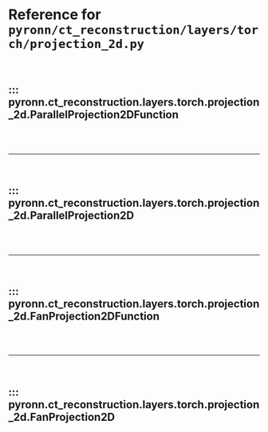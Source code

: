 # Reference for `pyronn/ct_reconstruction/layers/torch/projection_2d.py`

<br>

## ::: pyronn.ct_reconstruction.layers.torch.projection_2d.ParallelProjection2DFunction

<br><br><hr><br>

## ::: pyronn.ct_reconstruction.layers.torch.projection_2d.ParallelProjection2D

<br><br><hr><br>

## ::: pyronn.ct_reconstruction.layers.torch.projection_2d.FanProjection2DFunction

<br><br><hr><br>

## ::: pyronn.ct_reconstruction.layers.torch.projection_2d.FanProjection2D

<br><br>
